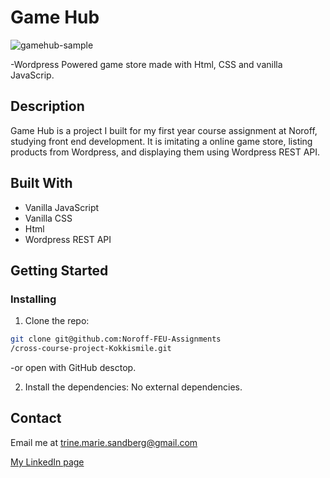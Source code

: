 # Game Hub

![gamehub-sample](https://user-images.githubusercontent.com/91562336/195551932-95547c22-2576-40e3-a608-1c0f3e78d680.jpg)

-Wordpress Powered game store made with Html, CSS and vanilla JavaScrip.

## Description

Game Hub is a project I built for my first year course assignment at Noroff, studying front end development. It is imitating a online game store, listing products from Wordpress, and displaying them using Wordpress REST API.

## Built With

- Vanilla JavaScript
- Vanilla CSS
- Html
- Wordpress REST API

## Getting Started

### Installing

1. Clone the repo:

```bash
git clone git@github.com:Noroff-FEU-Assignments
/cross-course-project-Kokkismile.git
```
-or open with GitHub desctop. 

2. Install the dependencies: No external dependencies.

## Contact

Email me at trine.marie.sandberg@gmail.com

[My LinkedIn page](https://www.linkedin.com/in/trine-sandberg-5aa86b206/)
